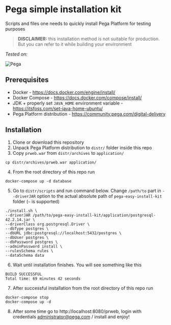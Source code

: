 # Pega simple installation kit

Scripts and files one needs to quickly install Pega Platform for testing purposes

> **DISCLAIMER:** this installation method is not suitable for production. But you can refer to it while building your environment

_Tested on:_ 

![Pega](https://img.shields.io/badge/pega-8.5.1%20|%208.6.1-433254)

## Prerequisites
- Docker - https://docs.docker.com/engine/install/
- Docker Compose - https://docs.docker.com/compose/install/
- JDK + properly set `JAVA_HOME` environment variable - https://itsfoss.com/set-java-home-ubuntu/
- Pega Platform distribution - https://community.pega.com/digital-delivery

## Installation

1. Clone or download this repository
2. Unpack Pega Platform distribution to `distr/` folder inside this repo
3. Copy `prweb.war` from `distr/archives` to `application/`

```shell
cp distr/archives/prweb.war application/
```

4. From the root directory of this repo run 

```shell
docker-compose up -d database
```

5. Go to `distr/scripts` and run command below. Change `/path/to` part in `--driverJAR` option to the actual absolute path of `pega-easy-install-kit` folder (`~` is supported)

```shell
./install.sh \
--driverJAR /path/to/pega-easy-install-kit/application/postgresql-42.2.14.jar \
--driverClass org.postgresql.Driver \
--dbType postgres \
--dbURL jdbc:postgresql://localhost:5432/postgres \
--dbUser postgres \
--dbPassword postgres \
--adminPassword install \
--rulesSchema rules \
--dataSchema data 
```

6. Wait until installation finishes. You will see something like this

```shell
BUILD SUCCESSFUL
Total time: 69 minutes 42 seconds
```

7. After successful installation from the root directory of this repo run

```shell
docker-compose stop
docker-compose up -d
```

8. After some time go to http://localhost:8080/prweb, login with credentials administrator@pega.com / install and enjoy! 
